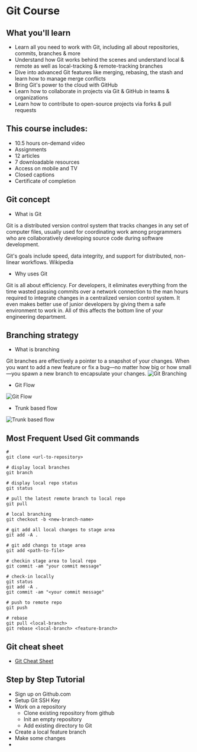 # Git Course

## What you'll learn

* Learn all you need to work with Git, including all about repositories, commits, branches & more
* Understand how Git works behind the scenes and understand local & remote as well as local-tracking & remote-tracking branches
* Dive into advanced Git features like merging, rebasing, the stash and learn how to manage merge conflicts
* Bring Git's power to the cloud with GitHub
* Learn how to collaborate in projects via Git & GitHub in teams & organizations
* Learn how to contribute to open-source projects via forks & pull requests

## This course includes:
* 10.5 hours on-demand video
* Assignments
* 12 articles
* 7 downloadable resources
* Access on mobile and TV
* Closed captions
* Certificate of completion

## Git concept

- What is Git

Git is a distributed version control system that tracks changes in any set of computer files, 
usually used for coordinating work among programmers who are collaboratively developing source code during software development. 

Git's goals include speed, data integrity, and support for distributed, non-linear workflows. Wikipedia

- Why uses Git

Git is all about efficiency. 
For developers, it eliminates everything from the time wasted passing commits over a network connection to the man hours required to integrate changes in a centralized version control system. 
It even makes better use of junior developers by giving them a safe environment to work in. 
All of this affects the bottom line of your engineering department.

## Branching strategy

- What is branching

Git branches are effectively a pointer to a snapshot of your changes. 
When you want to add a new feature or fix a bug—no matter how big or how small—you spawn a new branch to encapsulate your changes.
![Git Branching](images/git-branching.svg)


- Git Flow

![Git Flow](images/git-flow.png)

- Trunk based flow

![Trunk based flow](images/trunk-based-flow.png)

## Most Frequent Used Git commands

```
#
git clone <url-to-repository>

# display local branches
git branch

# display local repo status
git status

# pull the latest remote branch to local repo
git pull

# local branching
git checkout -b <new-branch-name>

# git add all local changes to stage area
git add -A . 

# git add changs to stage area
git add <path-to-file>

# checkin stage area to local repo
git commit -am "your commit message"

# check-in locally
git status
git add -A . 
git commit -am "<your commit message"

# push to remote repo
git push 

# rebase
git pull <local-branch>
git rebase <local-branch> <feature-branch>

```

## Git cheat sheet

- [Git Cheat Sheet](https://www.atlassian.com/git/tutorials/atlassian-git-cheatsheet)

## Step by Step Tutorial

- Sign up on Github.com
- Setup Git SSH Key
- Work on a repository
  - Clone existing repository from github
  - Init an empty repository
  - Add existing directory to Git
- Create a local feature branch
- Make some changes
- 

